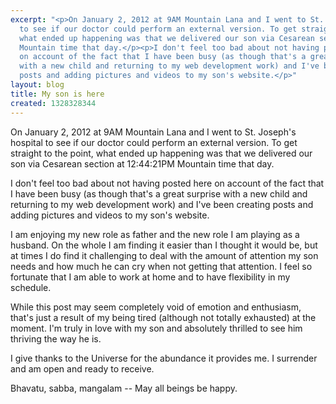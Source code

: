 ```yaml
---
excerpt: "<p>On January 2, 2012 at 9AM Mountain Lana and I went to St. Joseph's hospital
  to see if our doctor could perform an external version. To get straight to the point,
  what ended up happening was that we delivered our son via Cesarean section at 12:44:21PM
  Mountain time that day.</p><p>I don't feel too bad about not having posted here
  on account of the fact that I have been busy (as though that's a great surprise
  with a new child and returning to my web development work) and I've been creating
  posts and adding pictures and videos to my son's website.</p>"
layout: blog
title: My son is here
created: 1328328344
---
```

<p>On January 2, 2012 at 9AM Mountain Lana and I went to St. Joseph's hospital to see if our doctor could perform an external version. To get straight to the point, what ended up happening was that we delivered our son via Cesarean section at 12:44:21PM Mountain time that day.</p><p>I don't feel too bad about not having posted here on account of the fact that I have been busy (as though that's a great surprise with a new child and returning to my web development work) and I've been creating posts and adding pictures and videos to my son's website.</p><p>I am enjoying my new role as father and the new role I am playing as a husband. On the whole I am finding it easier than I thought it would be, but at times I do find it challenging to deal with the amount of attention my son needs and how much he can cry when not getting that attention. I feel so fortunate that I am able to work at home and to have flexibility in my schedule.</p><p>While this post may seem completely void of emotion and enthusiasm, that's just a result of my being tired (although not totally exhausted) at the moment. I'm truly in love with my son and absolutely thrilled to see him thriving the way he is.</p><p>I give thanks to the Universe for the abundance it provides me. I surrender and am open and ready to receive.</p><p>Bhavatu, sabba, mangalam -- May all beings be happy.</p>
